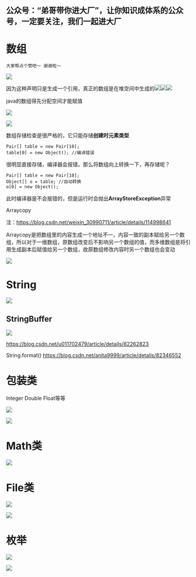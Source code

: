 ## 公众号：“弟哥带你进大厂”，让你知识成体系的公众号，一定要关注，我们一起进大厂

# 数组
    大家帮点个赞吧～ 谢谢啦～
![](https://p3-juejin.byteimg.com/tos-cn-i-k3u1fbpfcp/35701122c4894678b08be7436a87e461~tplv-k3u1fbpfcp-zoom-1.image)

因为这种声明只是生成一个引用，真正的数组是在堆空间中生成的![](https://p3-juejin.byteimg.com/tos-cn-i-k3u1fbpfcp/633661b123d04f09acde4c4ade580751~tplv-k3u1fbpfcp-zoom-1.image)![](https://p3-juejin.byteimg.com/tos-cn-i-k3u1fbpfcp/d216781aac71471e913f71923d4b9cfc~tplv-k3u1fbpfcp-zoom-1.image)![](https://p3-juejin.byteimg.com/tos-cn-i-k3u1fbpfcp/dfc14c8b664747ceb10009e80a34466f~tplv-k3u1fbpfcp-zoom-1.image)




java的数组得先分配空间才能赋值

![](https://p3-juejin.byteimg.com/tos-cn-i-k3u1fbpfcp/a8552540295b426e862d13146f4e4856~tplv-k3u1fbpfcp-zoom-1.image)




![](https://p3-juejin.byteimg.com/tos-cn-i-k3u1fbpfcp/b26b400da069470bb803b160194a36aa~tplv-k3u1fbpfcp-zoom-1.image)




数组存储检查是很严格的，它只能存储**创建时元素类型**

```
Pair[] table = new Pair[10];
table[0] = new Object(); //编译错误
```

很明显直接存储，编译器会报错。那么将数组向上转换一下，再存储呢？

```
Pair[] table = new Pair[10];
Object[] o = table; //自动转换
o[0] = new Object();
```

此时编译器是不会报错的，但是运行时会抛出**ArrayStoreException**异常

Arraycopy

注：<https://blog.csdn.net/weixin_30990711/article/details/114998641>

Arraycopy是把数组里的内容生成一个地址不一，内容一致的副本赋给另一个数组，所以对于一维数组，原数组改变后不影响另一个数组的值，而多维数组是将引用生成副本后赋值给另一个数组，故原数组修改内容时另一个数组也会变动

![](https://p3-juejin.byteimg.com/tos-cn-i-k3u1fbpfcp/333d4a1df9f64265ab6e1ac3f2f09acc~tplv-k3u1fbpfcp-zoom-1.image)

# String

![](https://p3-juejin.byteimg.com/tos-cn-i-k3u1fbpfcp/e3fa2b3cd27b45c6bc24ccebe8f39aac~tplv-k3u1fbpfcp-zoom-1.image)



## StringBuffer

![](https://p3-juejin.byteimg.com/tos-cn-i-k3u1fbpfcp/a79370ee70864d57adbd032b500feabb~tplv-k3u1fbpfcp-zoom-1.image)

<https://blog.csdn.net/u011702479/article/details/82262823>

String.format() <https://blog.csdn.net/anita9999/article/details/82346552>

# 包装类

Integer Double Float等等

![](https://p3-juejin.byteimg.com/tos-cn-i-k3u1fbpfcp/3b566c2d3f654a2d9f4fb32fb1d3c6a0~tplv-k3u1fbpfcp-zoom-1.image)

![](https://p3-juejin.byteimg.com/tos-cn-i-k3u1fbpfcp/7fbfdb619c944541b28e09fb55516757~tplv-k3u1fbpfcp-zoom-1.image)



# Math类

![](https://p3-juejin.byteimg.com/tos-cn-i-k3u1fbpfcp/6b95b13e06eb4b6ca67d33f9ed9a2867~tplv-k3u1fbpfcp-zoom-1.image)



# File类

![](https://p3-juejin.byteimg.com/tos-cn-i-k3u1fbpfcp/c55756f1c156438a996c6df9aa189a47~tplv-k3u1fbpfcp-zoom-1.image)




![](https://p3-juejin.byteimg.com/tos-cn-i-k3u1fbpfcp/4686afe92a024e189454a3cd9a43b5c6~tplv-k3u1fbpfcp-zoom-1.image)




# 枚举

![](https://p3-juejin.byteimg.com/tos-cn-i-k3u1fbpfcp/ab102a547b5b405684b99d38a118b0c8~tplv-k3u1fbpfcp-zoom-1.image)

![](https://p3-juejin.byteimg.com/tos-cn-i-k3u1fbpfcp/863719991fc04445b3f3e6ccc7ed9dce~tplv-k3u1fbpfcp-zoom-1.image)

